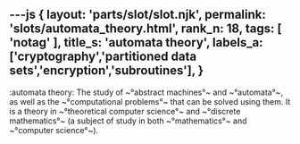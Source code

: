 ---js
{
  layout: 'parts/slot/slot.njk',
  permalink: 'slots/automata_theory.html',
  rank_n: 18,
  tags: [ 'notag' ],
  title_s: 'automata theory',
  labels_a: ['cryptography','partitioned data sets','encryption','subroutines'],
}
---
:automata theory:
The study of ~°abstract machines°~ and ~°automata°~, as well as the ~°computational problems°~ that can be solved using them. It is a theory in ~°theoretical computer science°~ and ~°discrete mathematics°~ (a subject of study in both ~°mathematics°~ and ~°computer science°~).
